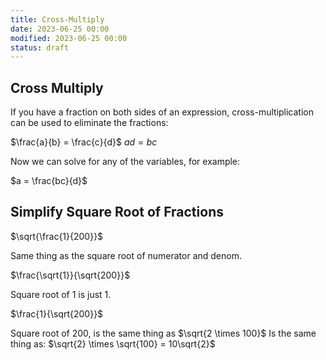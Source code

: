 ```yaml
---
title: Cross-Multiply
date: 2023-06-25 00:00
modified: 2023-06-25 00:00
status: draft
---
```


## Cross Multiply

If you have a fraction on both sides of an expression, cross-multiplication can be used to eliminate the fractions:

$\frac{a}{b} = \frac{c}{d}$
$ad = bc$

Now we can solve for any of the variables, for example:

$a = \frac{bc}{d}$

## Simplify Square Root of Fractions

$\sqrt{\frac{1}{200}}$

Same thing as the square root of numerator and denom.

$\frac{\sqrt{1}}{\sqrt{200}}$

Square root of 1 is just 1.

$\frac{1}{\sqrt{200}}$

Square root of 200, is the same thing as $\sqrt{2 \times 100}$ Is the same thing as: $\sqrt{2} \times \sqrt{100} = 10\sqrt{2}$


